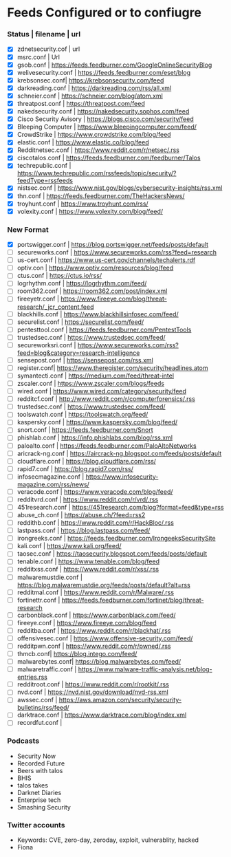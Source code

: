 # Feeds Configured or to confiugre
### Status | filename | url 
- [x] zdnetsecurity.cof | url 
- [x] msrc.conf  | Url
- [X] gsob.conf | https://feeds.feedburner.com/GoogleOnlineSecurityBlog
- [X] welivesecurity.conf | https://feeds.feedburner.com/eset/blog
- [X] krebsonsec.conf| https://krebsonsecurity.com/feed 
- [X] darkreading.conf  | https://darkreading.com/rss/all.xml
- [X] schneier.conf  | https://schneier.com/blog/atom.xml 
- [X] threatpost.conf  |  https://threatpost.com/feed 
- [X] nakedsecurity.conf | https://nakedsecurity.sophos.com/feed 
- [X] Cisco Security Avisory  | https://blogs.cisco.com/security/feed 
- [X] Bleeping Computer  |  https://www.bleepingcomputer.com/feed/
- [X] CrowdStrike  | https://www.crowdstrike.com/blog/feed
- [X] elastic.conf  | https://www.elastic.co/blog/feed
- [X] Redditnetsec.conf | https://www.reddit.com/r/netsec/.rss
- [X] ciscotalos.conf  | https://feeds.feedburner.com/feedburner/Talos
- [X] techrepublic.conf | https://www.techrepublic.com/rssfeeds/topic/security/?feedType=rssfeeds
- [X] nistsec.conf  | https://www.nist.gov/blogs/cybersecurity-insights/rss.xml
- [X] thn.conf  | https://feeds.feedburner.com/TheHackersNews/
- [X] troyhunt.conf  | https://www.troyhunt.com/rss/
- [X] volexity.conf | https://www.volexity.com/blog/feed/
### New Format
- [x] portswigger.conf  | https://blog.portswigger.net/feeds/posts/default
- [ ] secureworks.conf  | https://www.secureworks.com/rss?feed=research
- [ ] us-cert.conf  | https://www.us-cert.gov/channels/techalerts.rdf
- [ ] optiv.con | https://www.optiv.com/resources/blog/feed
- [ ] ctus.conf | https://ctus.io/rss/
- [ ] logrhythm.conf | https://logrhythm.com/feed/
- [ ] room362.conf | https://room362.com/post/index.xml
- [ ] fireeyetr.conf | https://www.fireeye.com/blog/threat-research/_jcr_content.feed
- [ ] blackhills.conf | https://www.blackhillsinfosec.com/feed/
- [ ] securelist.conf | https://securelist.com/feed/
- [ ] pentesttool.conf | https://feeds.feedburner.com/PentestTools
- [ ] trustedsec.conf | https://www.trustedsec.com/feed/
- [ ] secureworksri.conf | https://www.secureworks.com/rss?feed=blog&category=research-intelligence
- [ ] sensepost.conf | https://sensepost.com/rss.xml
- [ ] register.conf| https://www.theregister.com/security/headlines.atom
- [ ] symantecti.conf | https://medium.com/feed/threat-intel
- [ ] zscaler.conf | https://www.zscaler.com/blogs/feeds
- [ ] wired.conf	| https://www.wired.com/category/security/feed
- [ ] redditcf.conf | http://www.reddit.com/r/computerforensics/.rss
- [ ] trustedsec.conf |	https://www.trustedsec.com/feed/
- [ ] toolswatch.conf | https://toolswatch.org/feed/
- [ ] kaspersky.conf |	https://www.kaspersky.com/blog/feed/
- [ ] snort.conf | https://feeds.feedburner.com/Snort
- [ ] phishlab.conf | https://info.phishlabs.com/blog/rss.xml
- [ ] paloalto.conf | https://feeds.feedburner.com/PaloAltoNetworks
- [ ] aricrack-ng.conf | https://aircrack-ng.blogspot.com/feeds/posts/default
- [ ] cloudflare.conf |	https://blog.cloudflare.com/rss/
- [ ] rapid7.conf | https://blog.rapid7.com/rss/
- [ ] infosecmagazine.conf | https://www.infosecurity-magazine.com/rss/news/
- [ ] veracode.conf | https://www.veracode.com/blog/feed/
- [ ] redditvrd.conf | https://www.reddit.com/r/vrd/.rss
- [ ] 451research.conf | https://451research.com/blog?format=feed&type=rss
- [ ] abuse_ch.conf | https://abuse.ch/?feed=rss2
- [ ] reddithb.conf | https://www.reddit.com/r/HackBloc/.rss
- [ ] lastpass.conf | https://blog.lastpass.com/feed/
- [ ] irongreeks.conf | https://feeds.feedburner.com/IrongeeksSecuritySite
- [ ] kali.conf | https://www.kali.org/feed/
- [ ] taosec.conf | https://taosecurity.blogspot.com/feeds/posts/default
- [ ] tenable.conf | https://www.tenable.com/blog/feed
- [ ] redditxss.conf | https://www.reddit.com/r/xss/.rss
- [ ] malwaremustdie.conf |	https://blog.malwaremustdie.org/feeds/posts/default?alt=rss
- [ ] redditmal.conf | https://www.reddit.com/r/Malware/.rss
- [ ] fortinettr.conf | https://feeds.feedburner.com/fortinet/blog/threat-research
- [ ] carbonblack.conf | https://www.carbonblack.com/feed/
- [ ] fireeye.conf | https://www.fireeye.com/blog/feed
- [ ] redditba.conf | https://www.reddit.com/r/blackhat/.rss
- [ ] offensivesec.conf |	https://www.offensive-security.com/feed/
- [ ] redditpwn.conf |	https://www.reddit.com/r/pwned/.rss
- [ ] thmcb.conf|	https://blog.intego.com/feed/
- [ ] malwarebytes.conf| https://blog.malwarebytes.com/feed/
- [ ] malwaretraffic.conf | https://www.malware-traffic-analysis.net/blog-entries.rss
- [ ] redditroot.conf |	https://www.reddit.com/r/rootkit/.rss
- [ ] nvd.conf | https://nvd.nist.gov/download/nvd-rss.xml
- [ ] awssec.conf |	https://aws.amazon.com/security/security-bulletins/rss/feed/
- [ ] darktrace.conf | https://www.darktrace.com/blog/index.xml
- [ ] recordfut.conf | 

### Podcasts
- Security Now
- Recorded Future
- Beers with talos
- BHIS
- talos takes
- Darknet Diaries
- Enterprise tech
- Smashing Security

### Twitter accounts
- Keywords: CVE, zero-day, zeroday, exploit, vulnerablity, hacked
- Fiona 
